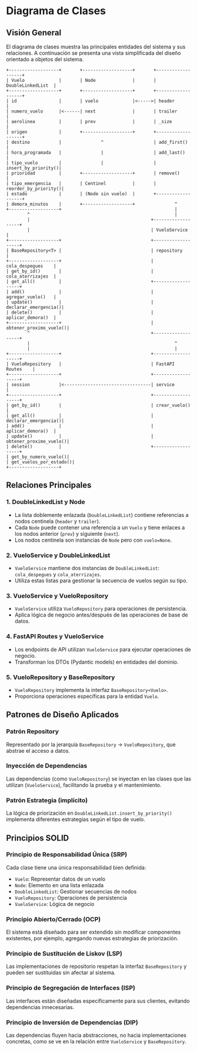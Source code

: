 # Diagrama de Clases

## Visión General
El diagrama de clases muestra las principales entidades del sistema y sus relaciones. A continuación se presenta una vista simplificada del diseño orientado a objetos del sistema.

```
+-------------------+       +-------------------+       +-------------------+
| Vuelo             |       | Node              |       | DoubleLinkedList  |
+-------------------+       +-------------------+       +-------------------+
| id                |       | vuelo             |<----->| header            |
| numero_vuelo      |<------| next              |       | trailer           |
| aerolinea         |       | prev              |       | _size             |
| origen            |       +-------------------+       +-------------------+
| destino           |               ^                   | add_first()       |
| hora_programada   |               |                   | add_last()        |
| tipo_vuelo        |               |                   | insert_by_priority()|
| prioridad         |       +-------------------+       | remove()          |
| tipo_emergencia   |       | Centinel          |       | reorder_by_priority()|
| estado            |       | (Node sin vuelo)  |       +-------------------+
| demora_minutos    |       +-------------------+               ^
+-------------------+                                           |
        ^                                                       |
        |                                              +-------------------+
        |                                              | VueloService      |
+-------------------+                                  +-------------------+
| BaseRepository<T> |                                  | repository        |
+-------------------+                                  | cola_despegues    |
| get_by_id()       |                                  | cola_aterrizajes  |
| get_all()         |                                  +-------------------+
| add()             |                                  | agregar_vuelo()   |
| update()          |                                  | declarar_emergencia()|
| delete()          |                                  | aplicar_demora()  |
+-------------------+                                  | obtener_proximo_vuelo()|
        ^                                              +-------------------+
        |                                                       ^
        |                                                       |
+-------------------+                                  +-------------------+
| VueloRepository   |                                  | FastAPI Routes    |
+-------------------+                                  +-------------------+
| session           |<---------------------------------| service           |
+-------------------+                                  +-------------------+
| get_by_id()       |                                  | crear_vuelo()     |
| get_all()         |                                  | declarar_emergencia()|
| add()             |                                  | aplicar_demora()  |
| update()          |                                  | obtener_proximo_vuelo()|
| delete()          |                                  +-------------------+
| get_by_numero_vuelo()|
| get_vuelos_por_estado()|
+-------------------+
```

## Relaciones Principales

### 1. DoubleLinkedList y Node
- La lista doblemente enlazada (`DoubleLinkedList`) contiene referencias a nodos centinela (`header` y `trailer`).
- Cada `Node` puede contener una referencia a un `Vuelo` y tiene enlaces a los nodos anterior (`prev`) y siguiente (`next`).
- Los nodos centinela son instancias de `Node` pero con `vuelo=None`.

### 2. VueloService y DoubleLinkedList
- `VueloService` mantiene dos instancias de `DoubleLinkedList`: `cola_despegues` y `cola_aterrizajes`.
- Utiliza estas listas para gestionar la secuencia de vuelos según su tipo.

### 3. VueloService y VueloRepository
- `VueloService` utiliza `VueloRepository` para operaciones de persistencia.
- Aplica lógica de negocio antes/después de las operaciones de base de datos.

### 4. FastAPI Routes y VueloService
- Los endpoints de API utilizan `VueloService` para ejecutar operaciones de negocio.
- Transforman los DTOs (Pydantic models) en entidades del dominio.

### 5. VueloRepository y BaseRepository
- `VueloRepository` implementa la interfaz `BaseRepository<Vuelo>`.
- Proporciona operaciones específicas para la entidad `Vuelo`.

## Patrones de Diseño Aplicados

### Patrón Repository
Representado por la jerarquía `BaseRepository` -> `VueloRepository`, que abstrae el acceso a datos.

### Inyección de Dependencias
Las dependencias (como `VueloRepository`) se inyectan en las clases que las utilizan (`VueloService`), facilitando la prueba y el mantenimiento.

### Patrón Estrategia (implícito)
La lógica de priorización en `DoubleLinkedList.insert_by_priority()` implementa diferentes estrategias según el tipo de vuelo.

## Principios SOLID

### Principio de Responsabilidad Única (SRP)
Cada clase tiene una única responsabilidad bien definida:
- `Vuelo`: Representar datos de un vuelo
- `Node`: Elemento en una lista enlazada
- `DoubleLinkedList`: Gestionar secuencias de nodos
- `VueloRepository`: Operaciones de persistencia
- `VueloService`: Lógica de negocio

### Principio Abierto/Cerrado (OCP)
El sistema está diseñado para ser extendido sin modificar componentes existentes, por ejemplo, agregando nuevas estrategias de priorización.

### Principio de Sustitución de Liskov (LSP)
Las implementaciones de repositorio respetan la interfaz `BaseRepository` y pueden ser sustituidas sin afectar al sistema.

### Principio de Segregación de Interfaces (ISP)
Las interfaces están diseñadas específicamente para sus clientes, evitando dependencias innecesarias.

### Principio de Inversión de Dependencias (DIP)
Las dependencias fluyen hacia abstracciones, no hacia implementaciones concretas, como se ve en la relación entre `VueloService` y `BaseRepository`.

